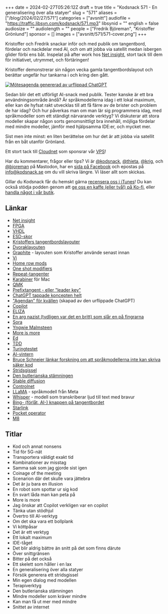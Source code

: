 +++
date = 2024-02-27T05:26:12Z
draft = true
title = "Kodsnack 571 - En generalisering över alla statyer"
slug = "571"
aliases = ["/blog/2024/02/27/571"]
categories = ["avsnitt"]
audiofile = "https://traffic.libsyn.com/kodsnack/571.mp3"
libsynid = ""
english = false
audiosize = ""
audiolength = ""
people = ["Fredrik Björeman", "Kristoffer Grönlund"]
sponsor = []
images = ["avsnitt/571/571-cover.png"]
+++

Kristoffer och Fredrik snackar inför och med publik om tangentbord, fördelar och nackdelar med AI, och om att jobba via satellit medan isbergen glider förbi ens båt. Inspelat på after work hos [Net insight](https://netinsight.net/), stort tack till dem för initiativet, utrymmet, och förtäringen!

Kristoffer demonstrerar sin någon vecka gamla tangentbordslayout och berättar ungefär hur tankarna i och kring den gått.

<a href="https://www.kodsnack.se/avsnitt/571/agenda.jpg" target="_blank">
	<img alt="Mötesagenda genererad av urflippad ChatGPT" title="Mötesagenda genererad av urflippad ChatGPT" src="https://www.kodsnack.se/avsnitt/571/agenda.jpeg">
</a>

Sedan blir det ett utförligt AI-snack med publik. Tester kanske är ett bra användningsområde ändå? Är språkmodellerna idag i ett lokal maximum, eller kan de hyfsat rakt utvecklas till att få färre av de brister och problem de har idag? Och hur påverkas man om man lär sig programmera idag, med språkmodeller som ett ständigt närvarande verktyg? Vi diskuterar att stora modeller skapar någon sorts genomsnittligt bra innehåll, möjliga fördelar med mindre modeller, jämför med hjälpsamma IDE:er, och mycket mer.

Sist men inte minst: en liten berättelse om hur det är att jobba via satellit från en båt utanför Grönland.

Ett stort tack till [Cloudnet](https://www.cloudnet.se) som sponsrar vår [VPS](https://en.wikipedia.org/wiki/Virtual_private_server)!

Har du kommentarer, frågor eller tips? Vi är [@kodsnack](https://social.podsnack.se/@kodsnack), [@thieta](https://6510.nu/@thieta), [@krig](https://6510.nu/@krig), och [@bjoreman](https://toot.cafe/@bjoreman) på Mastodon, har en [sida på Facebook](https://www.facebook.com/) och epostas på [info@kodsnack.se](mailto:info@kodsnack.se) om du vill skriva längre. Vi läser allt som skickas.

Gillar du Kodsnack får du hemskt gärna [recensera oss i iTunes](https://itunes.apple.com/se/podcast/kodsnack/id561631498?l=en)! Du kan också stödja podden genom att <a href="https://ko-fi.com/kodsnack" rel="payment">ge oss en kaffe (eller två!) på Ko-fi</a>, eller [handla något i vår butik](https://shop.spreadshirt.se/kodsnack/).

## Länkar ##
* [Net insight](https://netinsight.net/)
* [FPGA](https://en.wikipedia.org/wiki/Field-programmable_gate_array)
* [VHDL](https://en.wikipedia.org/wiki/VHDL)
* [ESD-skor](https://www.vardvaskan.se/skor/antistatiska-esd-skor)
* [Kristoffers tangentbordslayouter](https://github.com/krig/qmk_userspace)
* [Dvoraklayouten](https://en.wikipedia.org/wiki/Dvorak_keyboard_layout)
* [Graphite](https://github.com/rdavison/graphite-layout) - layouten som Kristoffer använde senast innan
* [Vi](https://en.wikipedia.org/wiki/Vi_%28text_editor%29)
* [Home row mods](https://mattgemmell.scot/home-row-mods/)
* [One shot modifiers](https://github.com/qmk/qmk_firmware/blob/master/docs/one_shot_keys.md)
* [Repeat-tangenter](https://docs.qmk.fm/#/)
* [Karabiner](https://karabiner-elements.pqrs.org/) för Mac
* [QMK](https://qmk.fm/)
* [Prefixtangent - eller "leader key"](https://thomasbaart.nl/2018/12/20/qmk-basics-leader-key/)
* [ChatGPT tappade koncepten helt](https://garymarcus.substack.com/p/chatgpt-has-gone-berserk)
* ["Agendan" för kvällen](https://twitter.com/promisebender/status/1760092747468595346/photo/1) (skapad av den urflippade ChatGPT)
* [Copilot](https://en.wikipedia.org/wiki/GitHub_Copilot)
* [ELIZA](https://en.wikipedia.org/wiki/ELIZA)
* [En arg nazist (tydligen var det en britt) som slår en på fingrarna](https://kodsnack.se/84/)
* [Sora](https://www.youtube.com/watch?app=desktop&v=HK6y8DAPN_0)
* [Yngwie Malmsteen](https://en.wikipedia.org/wiki/Yngwie_Malmsteen)
* [More is more](https://www.youtube.com/watch?v=QHZ48AE3TOI)
* [Ed](https://en.wikipedia.org/wiki/Ed_%28text_editor%29)
* [TDD](https://en.wikipedia.org/wiki/Test-driven_development)
* [Turingtestet](https://en.wikipedia.org/wiki/Turing_test)
* [AI-vintern](https://en.wikipedia.org/wiki/AI_winter)
* [Bruce Schneier länkar forskning om att språkmodellerna inte kan skriva säker kod](https://www.schneier.com/blog/archives/2024/01/code-written-with-ai-assistants-is-less-secure.html)
* [Stridsgissel](https://sv.wikipedia.org/wiki/Stridsklubba#Stridsgissel_och_stridsslaga)
* [Den butlerianska stämningen](https://dune.fandom.com/wiki/Butlerian_Jihad)
* [Stable diffusion](https://en.wikipedia.org/wiki/Stable_Diffusion)
* [Controlnet](https://stablediffusionweb.com/ControlNet)
* [LLaMA](https://en.wikipedia.org/wiki/LLaMA) - språkmodell från Meta
* [Whisper](https://openai.com/research/whisper) - modell som transkriberar ljud till text med bravur
* [Bing- (förlåt, AI-) knappen på tangentbordet](https://www.cnet.com/tech/computing/microsofts-new-ai-key-for-windows-11-laptops-is-a-bold-bid-for-ai-dominance/)
* [Starlink](https://en.wikipedia.org/wiki/Starlink)
* [Pocket operator](https://teenage.engineering/products/po)
* [M8](https://dirtywave.com/products/m8-tracker)

## Titlar ##
* Kod och annat nonsens
* Tid för 5G-nät
* Transportera väldigt exakt tid
* Kombinationer av misstag
* Samma sak som jag gjorde sist igen
* Coinage of the meeting
* Scenarion där det skulle vara jättebra
* Det är ju bara en illusion
* En robot som spottar ur sig kod
* En svart låda man kan peta på
* More is more
* Jag önskar att Copilot verkligen var en copilot
* Tänka utan stödhjul
* Övertro till AI-verktyg
* Om det ska vara ett bollplank
* Vi köttpåsar
* Det är ett verktyg
* Ett lokalt maximum
* IDE-tåget
* Det blir aldrig bättre än snitt på det som finns därute
* Över snittgränsen
* Bitter på det också
* Ett skelett som håller i en lax
* En generalisering över alla statyer
* Försök generera ett stridsgissel
* Min egen dialog med modellen
* Terapiverktyg
* Den butlerianska stämningen
* Mindre modeller som kräver mindre
* Kan man få ut mer med mindre
* Snittet av internet